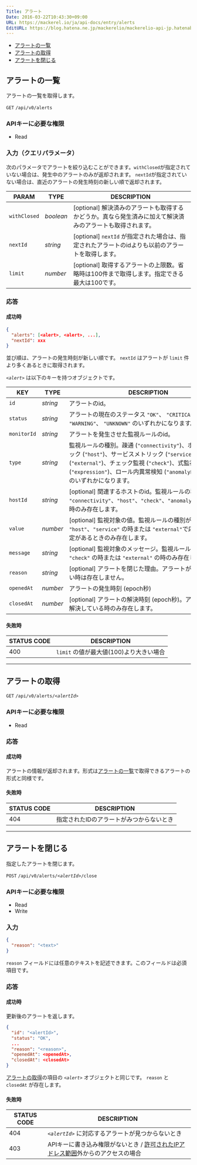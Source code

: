 ```yaml
---
Title: アラート
Date: 2016-03-22T10:43:30+09:00
URL: https://mackerel.io/ja/api-docs/entry/alerts
EditURL: https://blog.hatena.ne.jp/mackerelio/mackerelio-api-jp.hatenablog.mackerel.io/atom/entry/10328537792368066225
---
```


<ul class="internal-nav">
  <li><a href="#list">アラートの一覧</a></li>
  <li><a href="#get">アラートの取得</a></li>
  <li><a href="#close">アラートを閉じる</a></li>
</ul>

<h2 id="list">アラートの一覧</h2>

アラートの一覧を取得します。

<p class="type-get">
  <code>GET</code>
  <code>/api/v0/alerts</code>
</p>

### APIキーに必要な権限

<ul class="api-key">
  <li class="label-read">Read</li>
</ul>

### 入力（クエリパラメータ）

次のパラメータでアラートを絞り込むことができます。`withClosed`が指定されていない場合は、発生中のアラートのみが返却されます。
`nextId`が指定されていない場合は、直近のアラートの発生時刻の新しい順で返却されます。

| PARAM     | TYPE   | DESCRIPTION |
| -------- | ------ | ----------- |
| `withClosed` | *boolean* | [optional] 解決済みのアラートも取得するかどうか。真なら発生済みに加えて解決済みのアラートも取得されます。 |
| `nextId` | *string* | [optional] `nextId` が指定された場合は、指定されたアラートのidよりも以前のアラートを取得します。 |
| `limit` | *number* | [optional] 取得するアラートの上限数。省略時は100件まで取得します。指定できる最大は100です。 |


### 応答

#### 成功時

```json
{
  "alerts": [<alert>, <alert>, ...],
  "nextId": xxx
}
```

並び順は、アラートの発生時刻が新しい順です。 `nextId` はアラートが `limit` 件より多くあるときに取得されます。

<i>`<alert>`</i> は以下のキーを持つオブジェクトです。

| KEY      | TYPE            | DESCRIPTION                                       |
| -------- | ------          | -----------                                       |
| `id`     | *string*        | アラートのid。                                      |
| `status` | *string*        | アラートの現在のステータス `"OK"`、 `"CRITICAL"`、 `"WARNING"`、 `"UNKNOWN"` のいずれかになります。 |
| `monitorId`  | *string* | アラートを発生させた監視ルールのid。 |
| `type`  | *string* | 監視ルールの種別。疎通 (`"connectivity"`)、ホストメトリック (`"host"`)、サービスメトリック (`"service"`)、外形監視 (`"external"`)、チェック監視 (`"check"`)、式監視 (`"expression"`)、ロール内異常検知 (`"anomalyDetection"`) のいずれかになります。 |
| `hostId`  | *string* | [optional] 関連するホストのid。監視ルールの種別が `"connectivity"`、`"host"`、`"check"`、`"anomalyDetection"`の時のみ存在します。 |
| `value`  | *number* | [optional] 監視対象の値。監視ルールの種別が `"host"`、`"service"` の時または `"external"`で応答時間の設定があるときのみ存在します。 |
| `message`  | *string* | [optional] 監視対象のメッセージ。監視ルールの種別が `"check"` の時または `"external"` の時のみ存在します。 |
| `reason`  | *string* | [optional]  アラートを閉じた理由。アラートが解決していない時は存在しません。 |
| `openedAt`  | *number* | アラートの発生時刻 (epoch秒) |
| `closedAt`  | *number* | [optional]  アラートの解決時刻 (epoch秒)。アラートが既に解決している時のみ存在します。 |

#### 失敗時

<table class="default api-error-table">
  <thead>
    <tr>
      <th class="status-code">STATUS CODE</th>
      <th class="description">DESCRIPTION</th>
    </tr>
  </thead>
  <tbody>
    <tr>
      <td>400</td>
      <td><code>limit</code> の値が最大値(100)より大きい場合</td>
    </tr>
  </tbody>
</table>

----------------------------------------------

<h2 id="get">アラートの取得</h2>

<p class="type-get">
  <code>GET</code>
  <code>/api/v0/alerts/<em>&lt;alertId&gt;</em></code>
</p>

### APIキーに必要な権限

<ul class="api-key">
  <li class="label-read">Read</li>
</ul>

### 応答

#### 成功時

アラートの情報が返却されます。形式は[アラートの一覧](#list)で取得できるアラートの形式と同様です。

#### 失敗時

<table class="default api-error-table">
  <thead>
    <tr>
      <th class="status-code">STATUS CODE</th>
      <th class="description">DESCRIPTION</th>
    </tr>
  </thead>
  <tbody>
    <tr>
      <td>404</td>
      <td>指定されたIDのアラートがみつからないとき</td>
    </tr>
  </tbody>
</table>

----------------------------------------------

<h2 id="close">アラートを閉じる</h2>

指定したアラートを閉じます。

<p class="type-post">
  <code>POST</code>
  <code>/api/v0/alerts/<em>&lt;alertId&gt;</em>/close</code>
</p>

### APIキーに必要な権限

<ul class="api-key">
  <li class="label-read">Read</li>
  <li class="label-write">Write</li>
</ul>

### 入力

```json
{
  "reason": "<text>"
}
```
`reason` フィールドには任意のテキストを記述できます。このフィールドは必須項目です。

### 応答

#### 成功時

更新後のアラートを返します。

```json
{
  "id": "<alertId>",
  "status": "OK",
  ...
  "reason": "<reason>",
  "openedAt": <openedAt>,
  "closedAt": <closedAt>
}
```

[アラートの取得](#get)の項目の <i>`<alert>`</i> オブジェクトと同じです。 `reason` と `closedAt` が存在します。

#### 失敗時

<table class="default api-error-table">
  <thead>
    <tr>
      <th class="status-code">STATUS CODE</th>
      <th class="description">DESCRIPTION</th>
    </tr>
  </thead>
  <tbody>
    <tr>
      <td>404</td>
      <td><code><em>&lt;alertId&gt;</em></code> に対応するアラートが見つからないとき</td>
    </tr>
    <tr>
      <td>403</td>
      <td>APIキーに書き込み権限がないとき / <a href="https://support.mackerel.io/hc/ja/articles/360039701952-%E3%82%AA%E3%83%BC%E3%82%AC%E3%83%8B%E3%82%BC%E3%83%BC%E3%82%B7%E3%83%A7%E3%83%B3%E3%81%AB%E5%AF%BE%E3%81%99%E3%82%8B%E3%82%A2%E3%82%AF%E3%82%BB%E3%82%B9%E3%82%92IP%E3%82%A2%E3%83%89%E3%83%AC%E3%82%B9%E3%82%92%E6%8C%87%E5%AE%9A%E3%81%97%E3%81%A6%E5%88%B6%E9%99%90%E3%81%97%E3%81%9F%E3%81%84" target="_blank">許可されたIPアドレス範囲</a>外からのアクセスの場合</td>
    </tr>
  </tbody>
</table>
